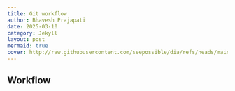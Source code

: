 ```yaml
---
title: Git workflow
author: Bhavesh Prajapati
date: 2025-03-10
category: Jekyll
layout: post
mermaid: true
cover: http://raw.githubusercontent.com/seepossible/dia/refs/heads/main/flow/svg/git-flow.drawio.svg
---
```


## Workflow 
